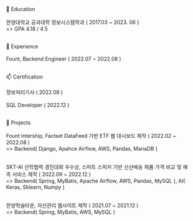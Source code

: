🌱 Education <br><br>
한양대학교 공과대학 정보시스템학과 ( 2017.03 ~ 2023. 06 ) <br>
=> GPA 4.18 / 4.5 <br><br>

🔭 Experience <br><br>
Fount, Backend Engineer ( 2022.07 ~ 2022.08 ) <br><br>

📫 Certification <br><br>
정보처리기사 ( 2022.08 ) <br><br>
SQL Developer ( 2022.12 ) <br><br>

👯 Projects <br><br>
Fount Intership, Factset DataFeed 기반 ETF 웹 대시보드 제작 ( 2022.02 ~ 2022.08 ) <br>
=> Backend( Django, Apahce Airflow, AWS, Pandas, MariaDB ) <br><br>

SKT-AI 산학협력 경진대회 우수상, 스마트 스피커 기반 신선배송 제품 가격 비교 및 예측 서비스 제작 ( 2022.09 ~ 2022.12 ) <br>
=> Backend( Spring, MyBatis, Apache Airflow, AWS, Pandas, MySQL ), AI( Keras, Sklearn, Numpy ) <br><br>

한양학술타운, 자산관리 웹사이트 제작 ( 2021.07 ~ 2021.12 ) <br>
=> Backend( Spring, MyBatis, AWS, MySQL )
